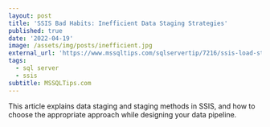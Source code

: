 ```yaml
---
layout: post
title: 'SSIS Bad Habits: Inefficient Data Staging Strategies'
published: true
date: '2022-04-19'
image: /assets/img/posts/inefficient.jpg
external_url: 'https://www.mssqltips.com/sqlservertip/7216/ssis-load-staging-data-flow-task-bulk-insert-task/?_utm_source=HadiFadlallah'
tags:
  - sql server
  - ssis
subtitle: MSSQLTips.com
---
```

This article explains data staging and staging methods in SSIS, and how to choose the appropriate approach while designing your data pipeline.
